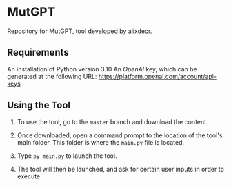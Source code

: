 # MutGPT
Repository for MutGPT, tool developed by alixdecr.

## Requirements
An installation of Python version 3.10
An *OpenAI* key, which can be generated at the following URL: https://platform.openai.com/account/api-keys

## Using the Tool
1. To use the tool, go to the `master` branch and download the content.

2. Once downloaded, open a command prompt to the location of the tool's main folder. This folder is where the `main.py` file is located.

3. Type `py main.py` to launch the tool.

4. The tool will then be launched, and ask for certain user inputs in order to execute.
